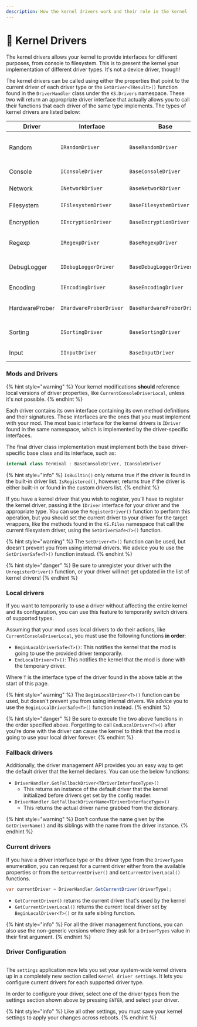 ```yaml
---
description: How the kernel drivers work and their role in the kernel
---
```


# 🔌 Kernel Drivers

The kernel drivers allows your kernel to provide interfaces for different purposes, from console to filesystem. This is to present the kernel your implementation of different driver types. It's not a device driver, though!

The kernel drivers can be called using either the properties that point to the current driver of each driver type or the `GetDriver<TResult>()` function found in the `DriverHandler` class under the `KS.Drivers` namespace. These two will return an appropriate driver interface that actually allows you to call their functions that each driver of the same type implements. The types of kernel drivers are listed below:

| Driver         | Interface               | Base                       | Description                     |
| -------------- | ----------------------- | -------------------------- | ------------------------------- |
| Random         | `IRandomDriver`         | `BaseRandomDriver`         | Random number generator drivers |
| Console        | `IConsoleDriver`        | `BaseConsoleDriver`        | Console drivers                 |
| Network        | `INetworkDriver`        | `BaseNetworkDriver`        | Network drivers                 |
| Filesystem     | `IFilesystemDriver`     | `BaseFilesystemDriver`     | Filesystem drivers              |
| Encryption     | `IEncryptionDriver`     | `BaseEncryptionDriver`     | Encryption drivers              |
| Regexp         | `IRegexpDriver`         | `BaseRegexpDriver`         | Regular expression drivers      |
| DebugLogger    | `IDebugLoggerDriver`    | `BaseDebugLoggerDriver`    | Debug logger drivers            |
| Encoding       | `IEncodingDriver`       | `BaseEncodingDriver`       | Encoding drivers                |
| HardwareProber | `IHardwareProberDriver` | `BaseHardwareProberDriver` | Hardware probing drivers        |
| Sorting        | `ISortingDriver`        | `BaseSortingDriver`        | Integer sorting drivers         |
| Input          | `IInputDriver`          | `BaseInputDriver`          | Input drivers                   |

### Mods and Drivers

{% hint style="warning" %}
Your kernel modifications **should** reference local versions of driver properties, like `CurrentConsoleDriverLocal`, unless it's not possible.
{% endhint %}

Each driver contains its own interface containing its own method definitions and their signatures. These interfaces are the ones that you must implement with your mod. The most basic interface for the kernel drivers is `IDriver` found in the same namespace, which is implemented by the driver-specific interfaces.

The final driver class implementation must implement both the base driver-specific base class and its interface, such as:

```csharp
internal class Terminal : BaseConsoleDriver, IConsoleDriver
```

{% hint style="info" %}
`IsBuiltin()` only returns true if the driver is found in the built-in driver list. `IsRegistered()`, however, returns true if the driver is either built-in or found in the custom drivers list.
{% endhint %}

If you have a kernel driver that you wish to register, you'll have to register the kernel driver, passing it the `IDriver` interface for your driver and the appropriate type. You can use the `RegisterDriver()` function to perform this operation, but you should set the current driver to your driver for the target wrappers, like the methods found in the `KS.Files` namespace that call the current filesystem driver, using the `SetDriverSafe<T>()` function.

{% hint style="warning" %}
The `SetDriver<T>()` function can be used, but doesn't prevent you from using internal drivers. We advice you to use the `SetDriverSafe<T>()` function instead.
{% endhint %}

{% hint style="danger" %}
Be sure to unregister your driver with the `UnregisterDriver()` function, or your driver will not get updated in the list of kernel drivers!
{% endhint %}

### Local drivers

If you want to temporarily to use a driver without affecting the entire kernel and its configuration, you can use this feature to temporarily switch drivers of supported types.

Assuming that your mod uses local drivers to do their actions, like `CurrentConsoleDriverLocal`, you must use the following functions **in order**:

* `BeginLocalDriverSafe<T>()`: This notifies the kernel that the mod is going to use the provided driver temporarily.
* `EndLocalDriver<T>()`: This notifies the kernel that the mod is done with the temporary driver.

Where `T` is the interface type of the driver found in the above table at the start of this page.

{% hint style="warning" %}
The `BeginLocalDriver<T>()` function can be used, but doesn't prevent you from using internal drivers. We advice you to use the `BeginLocalDriverSafe<T>()` function instead.
{% endhint %}

{% hint style="danger" %}
Be sure to execute the two above functions in the order specified above. Forgetting to call `EndLocalDriver<T>()` after you're done with the driver can cause the kernel to think that the mod is going to use your local driver forever.
{% endhint %}

### Fallback drivers

Additionally, the driver management API provides you an easy way to get the default driver that the kernel declares. You can use the below functions:

* `DriverHandler.GetFallbackDriver<TDriverInterfaceType>()`
  * This returns an instance of the default driver that the kernel initialized before drivers get set by the config reader.
* `DriverHandler.GetFallbackDriverName<TDriverInterfaceType>()`
  * This returns the actual driver name grabbed from the dictionary.

{% hint style="warning" %}
Don't confuse the name given by the `GetDriverName()` and its siblings with the name from the driver instance.
{% endhint %}

### Current drivers

If you have a driver interface type or the driver type from the `DriverTypes` enumeration, you can request for a current driver either from the available properties or from the `GetCurrentDriver()` and `GetCurrentDriverLocal()` functions.

```csharp
var currentDriver = DriverHandler.GetCurrentDriver(driverType);
```

* `GetCurrentDriver()` returns the current driver that's used by the kernel
* `GetCurrentDriverLocal()` returns the current local driver set by `BeginLocalDriver<T>()` or its safe sibling function.

{% hint style="info" %}
For all the driver management functions, you can also use the non-generic versions where they ask for a `DriverTypes` value in their first argument.
{% endhint %}

### Driver Configuration

<figure><img src="../../../.gitbook/assets/image (53).png" alt=""><figcaption></figcaption></figure>

The `settings` application now lets you set your system-wide kernel drivers up in a completely new section called `Kernel driver settings`. It lets you configure current drivers for each supported driver type.

In order to configure your driver, select one of the driver types from the settings section shown above by pressing `ENTER`, and select your driver.

{% hint style="info" %}
Like all other settings, you must save your kernel settings to apply your changes across reboots.
{% endhint %}
